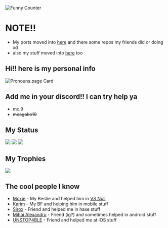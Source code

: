 ![Funny Counter](https://count.getloli.com/get/@mcagabe19.github.readme?theme=rule34)

# NOTE!!
* My ports moved into [here](https://github.com/orgs/MobilePorting/repositories) and there some repos my friends did or doing xd
* also my stuff moved into [here](https://github.com/orgs/mcagabe19-stuff/repositories) too

## Hi!! here is my personal info
![Pronouns.page Card](https://pronouns-page.s3.eu-west-1.amazonaws.com/card/en/mcagabe19-01HMYESKWDTDG3EHZFD4DSQ7RJ-dark.png)

## Add me in your discord!! I can try help ya
* mc.9
* ~~mcagabe19~~

## My Status
![](https://github-readme-stats.vercel.app/api?username=mcagabe19&show_icons=true&theme=synthwave)
![](https://github-readme-streak-stats.herokuapp.com/?user=mcagabe19&theme=synthwave&hide_border=false)
![](https://github-readme-stats.vercel.app/api/top-langs/?username=mcagabe19&layout=compact&show_icons=true&theme=synthwave)

## My Trophies
![](https://github-profile-trophy.vercel.app/?username=mcagabe19&theme=dracula&no-frame=false&no-bg=true&margin-w=4)

## The cool people I know
* [Moxie](https://github.com/moxie-coder) - My Bestie and helped him in [VS Null](https://gamebanana.com/mods/447674)
* [Karim](https://github.com/Karim-Akra) - My BF and helping him in mobile stuff
* [Sirox](https://github.com/Sirox228) - Friend and helped me in haxe stuff
* [Mihai Alexandru](https://github.com/MAJigsaw77) - Friend (ig?) and sometimes helped in android stuff
* [UNSTOP4BLE](https://github.com/UNSTOP4BLE) - Friend and helped me at iOS stuff

